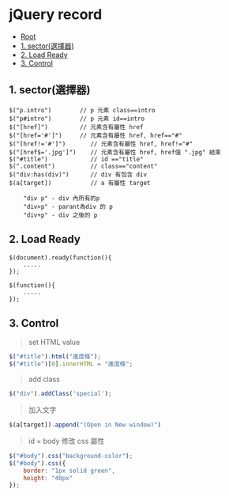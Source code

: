 ﻿# jQuery record

* [Root](../README.md)
* [1. sector(選擇器)](#a1)
*	[2. Load Ready](#a2)
*	[3. Control](#a3)

<h2 id="a1">1. sector(選擇器)</h2>

```
$("p.intro")        // p 元素 class==intro
$("p#intro")		// p 元素 id==intro
$("[href]")			// 元素含有屬性 href
$("[href='#']")		// 元素含有屬性 href, href=="#"
$("[href!='#']")       // 元素含有屬性 href, href!="#"
$("[href$='.jpg']")    // 元素含有屬性 href, href值 ".jpg" 結束
$("#title")            // id =="title"
$(".content")          // class=="content"
$("div:has(div)")      // div 有包含 div
$(a[target])           // a 有屬性 target
	
	"div p" - div 內所有的p
	"div>p" - parant為div 的 p
	"div+p" - div 之後的 p
```


<h2 id="a2">2. Load Ready</h2>

```
$(document).ready(function(){
	.....
});

$(function(){
	.....
});
```


<h2 id="a3">3. Control</h2>

>	set HTML value 
```javascript
$("#title").html("進度條");
$("#title")[0].innerHTML = "進度條";
```

>	add class
```javascript
$("div").addClass('special');
```

>	加入文字
```javascript
$(a[target]).append("(Open in New window)")
```

>	id = body 修改 css 屬性
```javascript
$("#body").css("background-color");
$("#body").css({
	border: "1px solid green",
	height: "40px"
});
```
